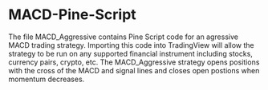 # MACD-Pine-Script
The file MACD_Aggressive contains Pine Script code for an agressive MACD trading strategy. Importing this code into TradingView will allow the strategy to be run on any supported financial instrument including stocks, currency pairs, crypto, etc. The MACD_Aggressive strategy opens positions with the cross of the MACD and signal lines and closes open postions when momentum decreases.
